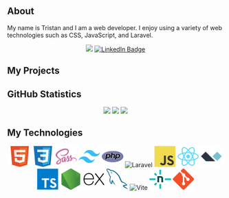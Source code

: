 ## About
<p>My name is Tristan and I am a web developer. I enjoy using a variety of web technologies such as CSS, JavaScript, and Laravel.</p>
<div align="center">
<img src="https://camo.githubusercontent.com/7b187e2fc420331f88e9b5c3aaf9d474e8ddc5b5d3a24e0d304c7b8095444059/68747470733a2f2f6b6f6d617265762e636f6d2f67687076632f3f757365726e616d653d416e746f6e792d54686f726e746f6e26267374796c653d666c61742d737175617265" height="25px" />
 <a href="#">
    <img src="https://img.shields.io/badge/LinkedIn-blue?style=for-the-badge&logo=linkedin&logoColor=white" alt="LinkedIn Badge" height="25px" />
  </a>
</div>

## My Projects

## GitHub Statistics
<div align="center">
        <img src="https://github-readme-streak-stats.herokuapp.com/?user=THG20203&theme=tokyonight&count_private=true&show_icons=true" height="190px" />
    <img src="https://github-readme-stats.vercel.app/api/top-langs/?username=THG20203&theme=tokyonight&show_icons=true&hide_border=true&layout=compact" height="190px" />
        <img src="https://github-readme-stats.vercel.app/api?username=THG20203&theme=tokyonight&show_icons=true&hide_border=true&count_private=true" height="190px" />
</div>

## My Technologies
<div align="center">
    <img src="https://raw.githubusercontent.com/devicons/devicon/master/icons/html5/html5-original.svg" alt="HTML5" width="50" height="50">
    <img src="https://raw.githubusercontent.com/devicons/devicon/master/icons/css3/css3-original.svg" alt="CSS3" width="50" height="50">
    <img src="https://raw.githubusercontent.com/devicons/devicon/master/icons/sass/sass-original.svg" alt="SCSS" width="50" height="50">
    <img src="https://raw.githubusercontent.com/devicons/devicon/master/icons/tailwindcss/tailwindcss-original.svg" alt="Tailwind CSS" width="50" height="50">
    <img src="https://raw.githubusercontent.com/devicons/devicon/master/icons/php/php-original.svg" alt="PHP" width="50" height="50">
    <img src="https://raw.githubusercontent.com/laravel/art/master/logo-lockup/5%20SVG/2%20CMYK/1%20Full%20Color/laravel-logolockup-cmyk-red.svg" alt="Laravel" width="150" height="50">
           <img src="https://raw.githubusercontent.com/devicons/devicon/master/icons/javascript/javascript-original.svg" alt="JavaScript" width="50" height="50">
    <img src="https://raw.githubusercontent.com/devicons/devicon/master/icons/react/react-original.svg" alt="React.js" width="50" height="50">
    <img src="https://raw.githubusercontent.com/devicons/devicon/master/icons/alpinejs/alpinejs-original.svg" alt="Alpine.js" width="50" height="50">
    <img src="https://raw.githubusercontent.com/devicons/devicon/master/icons/typescript/typescript-original.svg" alt="TypeScript" width="50" height="50">
    <img src="https://raw.githubusercontent.com/devicons/devicon/master/icons/nodejs/nodejs-original.svg" alt="Node.js" width="50" height="50">
    <img src="https://raw.githubusercontent.com/devicons/devicon/master/icons/express/express-original.svg" alt="Express.js" width="50" height="50">
    <img src="https://raw.githubusercontent.com/devicons/devicon/master/icons/mysql/mysql-original.svg" alt="MySQL" width="50" height="50">
        <img src="https://vitejs.dev/logo.svg" alt="Vite" width="50" height="50">
<img src="https://raw.githubusercontent.com/devicons/devicon/master/icons/netlify/netlify-original.svg" alt="Netlify" width="50" height="50">

<img src="https://raw.githubusercontent.com/devicons/devicon/master/icons/git/git-original.svg" alt="Git" width="50" height="50">

</div>





